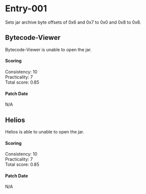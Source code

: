 # Entry-001
Sets jar archive byte offsets of 0x6 and 0x7 to 0x0 and 0x8 to 0x8.

## Bytecode-Viewer
Bytecode-Viewer is unable to open the jar.

#### Scoring
Consistency: 10  
Practicality: 7  
Total score: 0.85  

#### Patch Date
N/A

## Helios
Helios is able to unable to open the jar.

#### Scoring
Consistency: 10  
Practicality: 7  
Total score: 0.85  

#### Patch Date
N/A